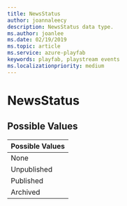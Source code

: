 ```yaml
---
title: NewsStatus
author: joannaleecy
description: NewsStatus data type.
ms.author: joanlee
ms.date: 02/19/2019
ms.topic: article
ms.service: azure-playfab
keywords: playfab, playstream events
ms.localizationpriority: medium
---
```


# NewsStatus

## Possible Values

|Possible Values|
| :--------------------|
|None|
|Unpublished|
|Published|
|Archived|
